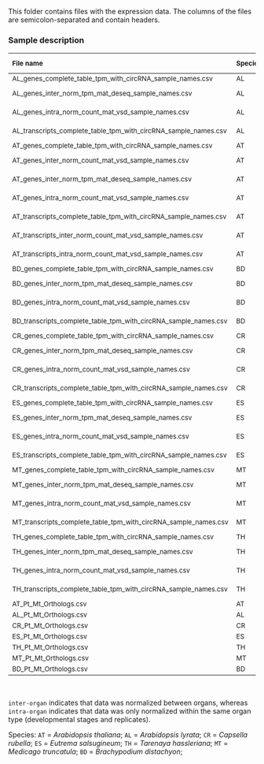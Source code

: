 This folder contains files with the expression data. The columns of the files are semicolon-separated and contain headers.

### Sample description

| <sub> File name  </sub>                                       | <sub> Species </sub> | <sub> Expression estimation </sub> | <sub> Normalization </sub> | <sub> Metric </sub>    |
| :------------------------------------------------------------ | :------------------- | :--------------------------------- | :------------------------- | :--------------------- |
| <sub> AL_genes_complete_table_tpm_with_circRNA_sample_names.csv </sub>      | <sub> AL </sub>| <sub> Gene-level </sub> | <sub> none </sub>             | <sub> TPM </sub>       | 
| <sub> AL_genes_inter_norm_tpm_mat_deseq_sample_names.csv </sub>             | <sub> AL </sub>| <sub> Gene-level </sub> | <sub> DESeq inter-organ </sub>| <sub> TPM </sub>       | 
| <sub> AL_genes_intra_norm_count_mat_vsd_sample_names.csv </sub>             | <sub> AL </sub>| <sub> Gene-level </sub> | <sub> DESeq intra-organ </sub>| <sub> VST counts </sub>| 
| <sub> AL_transcripts_complete_table_tpm_with_circRNA_sample_names.csv </sub>| <sub> AL </sub>| <sub> Transcript-level </sub>| <sub> none </sub>        | <sub> TPM </sub>       | 
| <sub> AT_genes_complete_table_tpm_with_circRNA_sample_names.csv </sub>      | <sub> AT </sub>| <sub> Gene-level </sub>      | <sub> none </sub>        | <sub> TPM </sub>       | 
| <sub> AT_genes_inter_norm_count_mat_vsd_sample_names.csv </sub>             | <sub> AT </sub>| <sub> Gene-level </sub> | <sub> DESeq inter-organ </sub>| <sub> VST counts </sub>| 
| <sub> AT_genes_inter_norm_tpm_mat_deseq_sample_names.csv </sub>             | <sub> AT </sub>| <sub> Gene-level </sub> | <sub> DESeq inter-organ </sub>| <sub> TPM </sub>       | 
| <sub> AT_genes_intra_norm_count_mat_vsd_sample_names.csv </sub>             | <sub> AT </sub>|<sub> Transcript-level </sub>|<sub> DESeq intra-organ</sub>|<sub> VST counts</sub>| 
| <sub> AT_transcripts_complete_table_tpm_with_circRNA_sample_names.csv </sub>| <sub> AT </sub>|<sub> Transcript-level </sub> | <sub> none </sub>        | <sub> TPM </sub>       | 
| <sub> AT_transcripts_inter_norm_count_mat_vsd_sample_names.csv </sub>       | <sub> AT </sub>|<sub> Transcript-level </sub>|<sub> DESeq inter-organ</sub>|<sub> VST counts</sub>| 
| <sub> AT_transcripts_intra_norm_count_mat_vsd_sample_names.csv </sub>       | <sub> AT </sub>|<sub> Transcript-level </sub>|<sub> DESeq intra-organ</sub>|<sub> VST counts</sub>| 
| <sub> BD_genes_complete_table_tpm_with_circRNA_sample_names.csv </sub>      | <sub> BD </sub>| <sub> Gene-level </sub> | <sub> none </sub>             | <sub> TPM </sub>       | 
| <sub> BD_genes_inter_norm_tpm_mat_deseq_sample_names.csv </sub>             | <sub> BD </sub>| <sub> Gene-level </sub> | <sub> DESeq inter-organ </sub>| <sub> TPM </sub>       | 
| <sub> BD_genes_intra_norm_count_mat_vsd_sample_names.csv </sub>             | <sub> BD </sub>| <sub> Gene-level </sub> | <sub> DESeq intra-organ </sub>| <sub> VST counts </sub>| 
| <sub> BD_transcripts_complete_table_tpm_with_circRNA_sample_names.csv </sub>| <sub> BD </sub>| <sub> Transcript-level </sub>| <sub> none </sub>        | <sub> TPM </sub>       | 
| <sub> CR_genes_complete_table_tpm_with_circRNA_sample_names.csv </sub>      | <sub> CR </sub>| <sub> Gene-level </sub> | <sub> none </sub>             | <sub> TPM </sub>       | 
| <sub> CR_genes_inter_norm_tpm_mat_deseq_sample_names.csv </sub>             | <sub> CR </sub>| <sub> Gene-level </sub> | <sub> DESeq inter-organ </sub>| <sub> TPM </sub>       | 
| <sub> CR_genes_intra_norm_count_mat_vsd_sample_names.csv </sub>             | <sub> CR </sub>| <sub> Gene-level </sub> | <sub> DESeq intra-organ </sub>| <sub> VST counts </sub>| 
| <sub> CR_transcripts_complete_table_tpm_with_circRNA_sample_names.csv </sub>| <sub> CR </sub>| <sub> Transcript-level </sub>| <sub> none </sub>        | <sub> TPM </sub>       | 
| <sub> ES_genes_complete_table_tpm_with_circRNA_sample_names.csv </sub>      | <sub> ES </sub>| <sub> Gene-level </sub> | <sub> none </sub>             | <sub> TPM </sub>       | 
| <sub> ES_genes_inter_norm_tpm_mat_deseq_sample_names.csv </sub>             | <sub> ES </sub>| <sub> Gene-level </sub> | <sub> DESeq inter-organ </sub>| <sub> TPM </sub>       | 
| <sub> ES_genes_intra_norm_count_mat_vsd_sample_names.csv </sub>             | <sub> ES </sub>| <sub> Gene-level </sub> | <sub> DESeq intra-organ </sub>| <sub> VST counts </sub>| 
| <sub> ES_transcripts_complete_table_tpm_with_circRNA_sample_names.csv </sub>| <sub> ES </sub>| <sub> Transcript-level </sub>| <sub> none </sub>        | <sub> TPM </sub>       | 
| <sub> MT_genes_complete_table_tpm_with_circRNA_sample_names.csv </sub>      | <sub> MT </sub>| <sub> Gene-level </sub> | <sub> none </sub>             | <sub> TPM </sub>       | 
| <sub> MT_genes_inter_norm_tpm_mat_deseq_sample_names.csv </sub>             | <sub> MT </sub>| <sub> Gene-level </sub> | <sub> DESeq inter-organ </sub>| <sub> TPM </sub>       | 
| <sub> MT_genes_intra_norm_count_mat_vsd_sample_names.csv </sub>             | <sub> MT </sub>| <sub> Gene-level </sub> | <sub> DESeq intra-organ </sub>| <sub> VST counts </sub>| 
| <sub> MT_transcripts_complete_table_tpm_with_circRNA_sample_names.csv </sub>| <sub> MT </sub>| <sub> Transcript-level </sub>| <sub> none </sub>        | <sub> TPM </sub>       | 
| <sub> TH_genes_complete_table_tpm_with_circRNA_sample_names.csv </sub>      | <sub> TH </sub>| <sub> Gene-level </sub> | <sub> none </sub>             | <sub> TPM </sub>       | 
| <sub> TH_genes_inter_norm_tpm_mat_deseq_sample_names.csv </sub>             | <sub> TH </sub>| <sub> Gene-level </sub> | <sub> DESeq inter-organ </sub>| <sub> TPM </sub>       | 
| <sub> TH_genes_intra_norm_count_mat_vsd_sample_names.csv </sub>             | <sub> TH </sub>| <sub> Gene-level </sub> | <sub> DESeq intra-organ </sub>| <sub> VST counts </sub>| 
| <sub> TH_transcripts_complete_table_tpm_with_circRNA_sample_names.csv </sub>| <sub> TH </sub>| <sub> Transcript-level </sub>| <sub> none </sub>        | <sub> TPM </sub>       | 
| <sub> AT_Pt_Mt_Orthologs.csv </sub>                                         | <sub> AT </sub>| <sub> NA </sub>         | <sub> NA </sub>               | <sub> NA </sub>        | 
| <sub> AL_Pt_Mt_Orthologs.csv </sub>                                         | <sub> AL </sub>| <sub> NA </sub>         | <sub> NA </sub>               | <sub> NA </sub>        | 
| <sub> CR_Pt_Mt_Orthologs.csv </sub>                                         | <sub> CR </sub>| <sub> NA </sub>         | <sub> NA </sub>               | <sub> NA </sub>        | 
| <sub> ES_Pt_Mt_Orthologs.csv </sub>                                         | <sub> ES </sub>| <sub> NA </sub>         | <sub> NA </sub>               | <sub> NA </sub>        | 
| <sub> TH_Pt_Mt_Orthologs.csv </sub>                                         | <sub> TH </sub>| <sub> NA </sub>         | <sub> NA </sub>               | <sub> NA </sub>        | 
| <sub> MT_Pt_Mt_Orthologs.csv </sub>                                         | <sub> MT </sub>| <sub> NA </sub>         | <sub> NA </sub>               | <sub> NA </sub>        | 
| <sub> BD_Pt_Mt_Orthologs.csv </sub>                                         | <sub> BD </sub>| <sub> NA </sub>         | <sub> NA </sub>               | <sub> NA </sub>        | 


<br/>

`inter-organ` indicates that data was normalized between organs, whereas `intra-organ` indicates that data was only normalized within the same organ type (developmental stages and replicates).

Species: `AT` = *Arabidopsis thaliana*; `AL` = *Arabidopsis lyrata*; `CR` = *Capsella rubella*; `ES` = *Eutrema salsugineum*; `TH` = *Tarenaya hassleriana*; `MT` = *Medicago truncatula*; `BD` = *Brachypodium distachyon*; 
